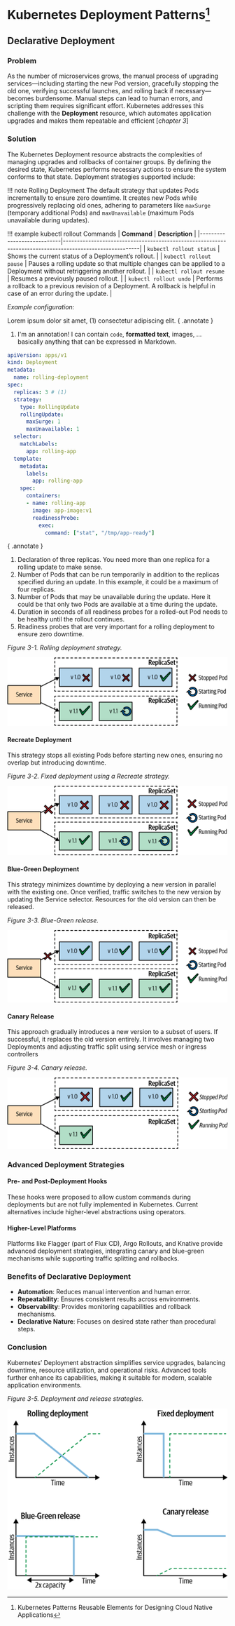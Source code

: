 # Kubernetes Deployment Patterns[^1] 
[^1]: Kubernetes Patterns Reusable Elements for Designing
Cloud Native Applications
##  Declarative Deployment

### Problem
As the number of microservices grows, the manual process of upgrading services—including starting the new Pod version, gracefully stopping the old one, verifying successful launches, and rolling back if necessary—becomes burdensome. Manual steps can lead to human errors, and scripting them requires significant effort. Kubernetes addresses this challenge with the **Deployment** resource, which automates application upgrades and makes them repeatable and efficient [*chapter 3*]

### Solution
The Kubernetes Deployment resource abstracts the complexities of managing upgrades and rollbacks of container groups. By defining the desired state, Kubernetes performs necessary actions to ensure the system conforms to that state. Deployment strategies supported include:

!!! note Rolling Deployment
    The default strategy that updates Pods incrementally to ensure zero downtime. It creates new Pods while progressively replacing old ones, adhering to parameters like `maxSurge` (temporary additional Pods) and `maxUnavailable` (maximum Pods unavailable during updates).

!!! example kubectl rollout Commands
    | **Command**                | **Description**                                                                                         |
    |----------------------------|---------------------------------------------------------------------------------------------------------|
    | `kubectl rollout status`   | Shows the current status of a Deployment’s rollout.                                                    |
    | `kubectl rollout pause`    | Pauses a rolling update so that multiple changes can be applied to a Deployment without retriggering another rollout. |
    | `kubectl rollout resume`   | Resumes a previously paused rollout.                                                                   |
    | `kubectl rollout undo`     | Performs a rollback to a previous revision of a Deployment. A rollback is helpful in case of an error during the update. |


*Example configuration:*

Lorem ipsum dolor sit amet, (1) consectetur adipiscing elit.
{ .annotate }

1.  I'm an annotation! I can contain `code`, __formatted
    text__, images, ... basically anything that can be expressed in Markdown.

```yaml hl_lines="6 10"
apiVersion: apps/v1
kind: Deployment
metadata:
  name: rolling-deployment
spec:
  replicas: 3 # (1)
  strategy:
    type: RollingUpdate
    rollingUpdate:
      maxSurge: 1
      maxUnavailable: 1
  selector:
    matchLabels:
      app: rolling-app
  template:
    metadata:
      labels:
        app: rolling-app
    spec:
      containers:
      - name: rolling-app
        image: app-image:v1
        readinessProbe:
          exec:
            command: ["stat", "/tmp/app-ready"]
```
{ .annotate }
1.  Declaration of three replicas. You need more than one replica for a rolling update to make sense.
2.  Number of Pods that can be run temporarily in addition to the replicas specified during an update. In this example, it could be a maximum of four replicas.
3.  Number of Pods that may be unavailable during the update. Here it could be that only two Pods are available at a time during the update.
4.  Duration in seconds of all readiness probes for a rolled-out Pod needs to be healthy until the rollout continues.
5.  Readiness probes that are very important for a rolling deployment to ensure zero downtime.

*Figure 3-1. Rolling deployment strategy.*

![Rolling deployment strategy](img/f3-1.png)

#### Recreate Deployment
This strategy stops all existing Pods before starting new ones, ensuring no overlap but introducing downtime.

*Figure 3-2. Fixed deployment using a Recreate strategy.*

![Fixed deployment using a Recreate strategy](img/f3-2.png)

#### Blue-Green Deployment
This strategy minimizes downtime by deploying a new version in parallel with the existing one. Once verified, traffic switches to the new version by updating the Service selector. Resources for the old version can then be released.

*Figure 3-3. Blue-Green release.*

![Blue-Green release](img/f3-3.png)

#### Canary Release
This approach gradually introduces a new version to a subset of users. If successful, it replaces the old version entirely. It involves managing two Deployments and adjusting traffic split using service mesh or ingress controllers

*Figure 3-4. Canary release.*

![Canary release](img/f3-4.png)

### Advanced Deployment Strategies

#### Pre- and Post-Deployment Hooks
These hooks were proposed to allow custom commands during deployments but are not fully implemented in Kubernetes. Current alternatives include higher-level abstractions using operators.

#### Higher-Level Platforms
Platforms like Flagger (part of Flux CD), Argo Rollouts, and Knative provide advanced deployment strategies, integrating canary and blue-green mechanisms while supporting traffic splitting and rollbacks.

### Benefits of Declarative Deployment
- **Automation**: Reduces manual intervention and human error.
- **Repeatability**: Ensures consistent results across environments.
- **Observability**: Provides monitoring capabilities and rollback mechanisms.
- **Declarative Nature**: Focuses on desired state rather than procedural steps.

### Conclusion
Kubernetes’ Deployment abstraction simplifies service upgrades, balancing downtime, resource utilization, and operational risks. Advanced tools further enhance its capabilities, making it suitable for modern, scalable application environments.

*Figure 3-5. Deployment and release strategies.*

![Deployment and release strategies](img/f3-5.png)
